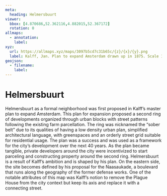 ```yaml
---
meta:
  heading: Helmersbuurt
viewer:
  bbox: [4.870686,52.362116,4.882015,52.367172]
  rotation: 0
allmaps:
  - annotation:
    label: 
xyz:
  url: https://allmaps.xyz/maps/3097b5cd7c31b65c/{z}/{x}/{y}.png
  label: Kalff, Jan. Plan to expand Amsterdam drawn up in 1875. Scale 1:7,500. Stadsarchief Amsterdam. Originally published by JC Loman Jr. Two types of maps were made of the expansion plan that the Director of Public Works J. Kalff designed in 1875: a large overview map (SAA: 10035/462) and the smaller version described here. 1875-76. Accessed Oct 2023.
geojson: 
  - filename: 
    label: 
---
```

# Helmersbuurt
Helmersbuurt as a formal neighborhood was first proposed in Kalff’s master plan to expand Amsterdam. This plan for expansion proposed a second ring of developments organized through urban blocks with street patterns following the existing farm parcellation. The ring was nicknamed the “sober belt” due to its qualities of having a low density urban plan, simplified architectural language, with greenspaces and an orderly street grid suitable for residential usage. The plan was a success and was used as a framework for the city’s development over the next 40 years. As the plan became tangible, private developers around the city were incentivized to start parceling and constructing property around the second ring. Helmersbuurt is a result of Kalff’s ambition and is shaped by his plan. On the eastern side, the site becomes defined by his proposal for the Naasaukade, a boulevard that runs along the geography of the former defense works. One of the notable attributes of this map was Kalff’s notion to remove the Plague House from the city context but keep its axis and replace it with a connecting street.